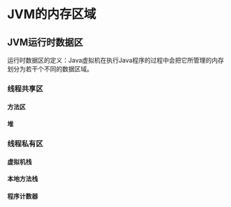 # JVM的内存区域

## JVM运行时数据区

运行时数据区的定义：Java虚拟机在执行Java程序的过程中会把它所管理的内存划分为若干个不同的数据区域。

### 线程共享区

#### 方法区

#### 堆

### 线程私有区

#### 虚拟机栈

#### 本地方法栈

#### 程序计数器



